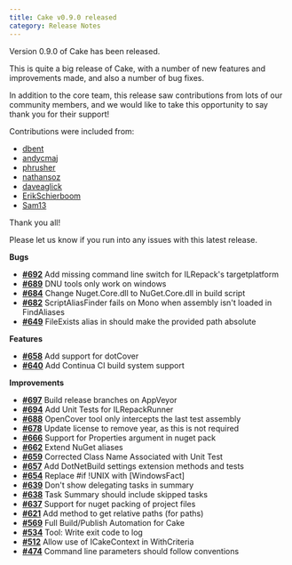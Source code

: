 ```yaml
---
title: Cake v0.9.0 released
category: Release Notes
---
```


Version 0.9.0 of Cake has been released.

This is quite a big release of Cake, with a number of new features and improvements made, and also a number of bug fixes.

In addition to the core team, this release saw contributions from lots of our community members, and we would like to take this opportunity to say thank you for their support!

Contributions were included from:

 - [dbent](https://github.com/dbent)
 - [andycmaj](https://github.com/andycmaj)
 - [phrusher](https://github.com/phrusher)
 - [nathansoz](https://github.com/nathansoz)
 - [daveaglick](https://github.com/daveaglick)
 - [ErikSchierboom](https://github.com/ErikSchierboom)
 - [Sam13](https://github.com/Sam13)

Thank you all!

Please let us know if you run into any issues with this latest release.

<!--excerpt-->

__Bugs__

- [__#692__](https://github.com/cake-build/cake/pull/692) Add missing command line switch for ILRepack's targetplatform
- [__#689__](https://github.com/cake-build/cake/issues/689) DNU tools only work on windows
- [__#684__](https://github.com/cake-build/cake/pull/684) Change Nuget.Core.dll to NuGet.Core.dll in build script
- [__#682__](https://github.com/cake-build/cake/issues/682) ScriptAliasFinder fails on Mono when assembly isn't loaded in FindAliases
- [__#649__](https://github.com/cake-build/cake/issues/649) FileExists alias in should make the provided path absolute

__Features__

- [__#658__](https://github.com/cake-build/cake/issues/658) Add support for dotCover
- [__#640__](https://github.com/cake-build/cake/issues/640) Add Continua CI build system support

__Improvements__

- [__#697__](https://github.com/cake-build/cake/issues/697) Build release branches on AppVeyor
- [__#694__](https://github.com/cake-build/cake/issues/694) Add Unit Tests for ILRepackRunner
- [__#688__](https://github.com/cake-build/cake/issues/688) OpenCover tool only intercepts the last test assembly
- [__#678__](https://github.com/cake-build/cake/issues/678) Update license to remove year, as this is not required
- [__#666__](https://github.com/cake-build/cake/issues/666) Support for Properties argument in nuget pack
- [__#662__](https://github.com/cake-build/cake/pull/662) Extend NuGet aliases
- [__#659__](https://github.com/cake-build/cake/pull/659) Corrected Class Name Associated with Unit Test
- [__#657__](https://github.com/cake-build/cake/pull/657) Add DotNetBuild settings extension methods and tests
- [__#654__](https://github.com/cake-build/cake/pull/654) Replace #if !UNIX with [WindowsFact]
- [__#639__](https://github.com/cake-build/cake/issues/639) Don't show delegating tasks in summary
- [__#638__](https://github.com/cake-build/cake/issues/638) Task Summary should include skipped tasks
- [__#637__](https://github.com/cake-build/cake/issues/637) Support for nuget packing of project files
- [__#621__](https://github.com/cake-build/cake/issues/621) Add method to get relative paths (for paths)
- [__#569__](https://github.com/cake-build/cake/issues/569) Full Build/Publish Automation for Cake
- [__#534__](https://github.com/cake-build/cake/issues/534) Tool: Write exit code to log
- [__#512__](https://github.com/cake-build/cake/issues/512) Allow use of ICakeContext in WithCriteria
- [__#474__](https://github.com/cake-build/cake/issues/474) Command line parameters should follow conventions
